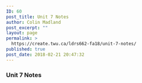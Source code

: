 ```yaml
---
ID: 60
post_title: Unit 7 Notes
author: Colin Madland
post_excerpt: ""
layout: page
permalink: >
  https://create.twu.ca/ldrs662-fa18/unit-7-notes/
published: true
post_date: 2018-02-21 20:47:32
---
```

### Unit 7 Notes